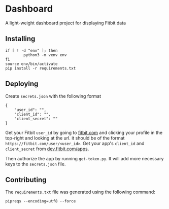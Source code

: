 Dashboard
=========

A light-weight dashboard project for displaying Fitbit data

## Installing

```
if [ ! -d "env" ]; then
        python3 -m venv env
fi
source env/bin/activate
pip install -r requirements.txt
```

## Deploying

Create `secrets.json` with the following format

```
{
    "user_id": "",
    "client_id": "",
    "client_secret": ""
}
```

Get your Fitbit `user_id` by going to [fitbit.com](https://fitbit.com/) and clicking your profile in the top-right and looking at the url. it should be of the format `https://fitbit.com/user/<user_id>`. Get your app's `client_id` and `client_secret` from [dev.fitbit.com/apps](https://dev.fitbit.com/apps).

Then authorize the app by running `get-token.py`. It will add more necessary keys to the `secrets.json` file.

## Contributing

The `requirements.txt` file was generated using the following command:

```
pipreqs --encoding=utf8 --force
```